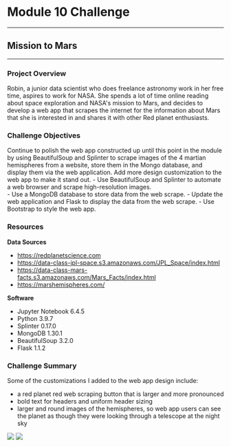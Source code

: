 # Module 10 Challenge

---
## Mission to Mars
---

### Project Overview
Robin, a junior data scientist who does freelance astronomy work in her free time, aspires to work for NASA. She spends a lot of time online reading about space exploration and NASA's mission to Mars, and decides to develop a web app that scrapes the internet for the information about Mars that she is interested in and shares it with other Red planet enthusiasts.


### Challenge Objectives
Continue to polish the web app constructed up until this point in the module by using BeautifulSoup and Splinter to scrape images of the 4 martian hemispheres from a website, store them in the Mongo database, and display them via the web application. Add more design customization to the web app to make it stand out.
    - Use BeautifulSoup and Splinter to automate a web browser and scrape high-resolution images.   
    - Use a MongoDB database to store data from the web scrape.
    - Update the web application and Flask to display the data from the web scrape.
    - Use Bootstrap to style the web app.


### Resources
**Data Sources**
- https://redplanetscience.com
- https://data-class-jpl-space.s3.amazonaws.com/JPL_Space/index.html
- https://data-class-mars-facts.s3.amazonaws.com/Mars_Facts/index.html
- https://marshemispheres.com/

**Software**
- Jupyter Notebook 6.4.5
- Python 3.9.7
- Splinter 0.17.0
- MongoDB 1.30.1
- BeautifulSoup 3.2.0
- Flask 1.1.2

### Challenge Summary
Some of the customizations I added to the web app design include:
- a red planet red web scraping button that is larger and more pronounced
- bold text for headers and uniform header sizing
- larger and round images of the hemispheres, so web app users can see the planet as though they were looking through a telescope at the night sky

![](https://github.com/saraegregg/Mod10_Mission_to_Mars/blob/main/images/image1.png)
![](https://github.com/saraegregg/Mod10_Mission_to_Mars/blob/main/images/image2.png) 

